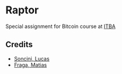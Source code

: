 # Raptor

Special assignment for Bitcoin course at [ITBA](https://www.itba.edu.ar)

## Credits

* [Soncini, Lucas](https://github.com/lsoncini)
* [Fraga, Matias](https://github.com/matifraga)

</br>